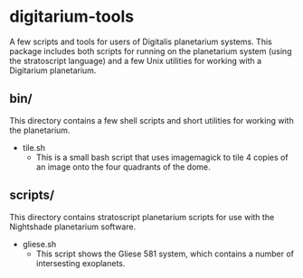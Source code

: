 digitarium-tools
================

A few scripts and tools for users of Digitalis planetarium systems.  This package includes 
both scripts for running on the planetarium system (using the stratoscript language) and 
a few Unix utilities for working with a Digitarium planetarium.

bin/
----------------
This directory contains a few shell scripts and short utilities for working with the 
planetarium.

* tile.sh
	* This is a small bash script that uses imagemagick to tile 4 copies of an image onto
	the four quadrants of the dome.

scripts/
----------------
This directory contains stratoscript planetarium scripts for use with the Nightshade 
planetarium software.

* gliese.sh
    * This script shows the Gliese 581 system, which contains a number of 
    intersesting exoplanets.
